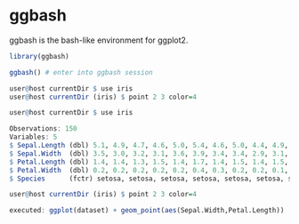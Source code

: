 <!-- README.md is generated from README.Rmd. Please edit that file -->
ggbash
======

ggbash is the bash-like environment for ggplot2.

``` r
library(ggbash)

ggbash() # enter into ggbash session

user@host currentDir $ use iris
user@host currentDir (iris) $ point 2 3 color=4
```

``` r
user@host currentDir $ use iris
```

``` r
Observations: 150
Variables: 5
$ Sepal.Length (dbl) 5.1, 4.9, 4.7, 4.6, 5.0, 5.4, 4.6, 5.0, 4.4, 4.9, 5.4, 4.8, ...
$ Sepal.Width  (dbl) 3.5, 3.0, 3.2, 3.1, 3.6, 3.9, 3.4, 3.4, 2.9, 3.1, 3.7, 3.4, ..
$ Petal.Length (dbl) 1.4, 1.4, 1.3, 1.5, 1.4, 1.7, 1.4, 1.5, 1.4, 1.5, 1.5, 1.6, ..
$ Petal.Width  (dbl) 0.2, 0.2, 0.2, 0.2, 0.2, 0.4, 0.3, 0.2, 0.2, 0.1, 0.2, 0.2, ..
$ Species      (fctr) setosa, setosa, setosa, setosa, setosa, setosa, setosa, ...
```

``` r
user@host currentDir (iris) $ point 2 3 color=4
```

``` r
executed: ggplot(dataset) + geom_point(aes(Sepal.Width,Petal.Length))
```
